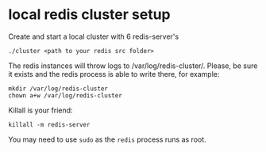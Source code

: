 # local redis cluster setup

Create and start a local cluster with 6 redis-server's

    ./cluster <path to your redis src folder>

The redis instances will throw logs to /var/log/redis-cluster/. Please, be sure it exists and the redis process is able to write there, for example:

    mkdir /var/log/redis-cluster
    chown a+w /var/log/redis-cluster


Killall is your friend:

    killall -m redis-server

You may need to use `sudo` as the `redis` process runs as root.

